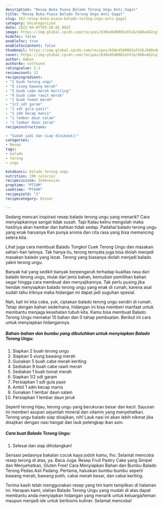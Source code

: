 ```yaml
---
description: "Resep Buka Puasa Balado Terong Ungu Anti Gagal"
title: "Resep Buka Puasa Balado Terong Ungu Anti Gagal"
slug: 262-resep-buka-puasa-balado-terong-ungu-anti-gagal
category: Uncategorized
date: 2022-04-07T05:58:02.992Z
image: https://img-global.cpcdn.com/recipes/630e45d0082af416/680x482cq70/balado-terong-ungu-foto-resep-utama.jpg
hideToc: false
enableToc: true
enableTocContent: false
thumbnail: https://img-global.cpcdn.com/recipes/630e45d0082af416/680x482cq70/balado-terong-ungu-foto-resep-utama.jpg
cover: https://img-global.cpcdn.com/recipes/630e45d0082af416/680x482cq70/balado-terong-ungu-foto-resep-utama.jpg
author: Admin
authorAv: notfound
ratingvalue: 3.1
reviewcount: 13
recipeingredient:
- "2 buah terong ungu"
- "5 siung bawang merah"
- "5 buah cabe merah keriting"
- "9 buah cabe rawit merah"
- "1 buah tomat merah"
- "1/2 sdt garam"
- "1 sdt gula pasir"
- "1 sdm kecap manis"
- "1 lembar daun salam"
- "1 lembar daun jeruk"
recipeinstructions:

- "Sudah jadi dan siap dinikmati!"
categories:
- Resep
tags:
- balado
- terong
- ungu

katakunci: balado terong ungu 
nutrition: 198 calories
recipecuisine: Indonesian
preptime: "PT29M"
cooktime: "PT60M"
recipeyield: "1"
recipecategory: Dinner

---
```



Sedang mencari inspirasi resep balado terong ungu yang menarik? Cara menyiapkannya sangat tidak susah. Tapi Kalau keliru mengolah maka hasilnya akan hambar dan bahkan tidak sedap. Padahal balado terong ungu yang enak harusnya Kan punya aroma dan cita rasa yang bisa memancing selera kita.


Lihat juga cara membuat Balado Tongkol Cuek Terong Ungu dan masakan sehari-hari lainnya. Tak hanya itu, terong ternyata juga bisa diolah menjadi masakan balado yang lezat. Terong yang biasanya diolah menjadi balado yakni terong ungu.

Banyak hal yang sedikit banyak berpengaruh terhadap kualitas rasa dari balado terong ungu, mulai dari jenis bahan, kemudian pemilihan bahan segar hingga cara membuat dan menyajikannya. Tak perlu pusing jika hendak menyiapkan balado terong ungu yang enak di rumah, karena asal sudah tahu triknya maka hidangan ini dapat jadi suguhan spesial.


Nah, kali ini kita coba, yuk, ciptakan balado terong ungu sendiri di rumah. Tetap dengan bahan sederhana, hidangan ini bisa memberi manfaat untuk membantu menjaga kesehatan tubuh kita. Kamu bisa membuat Balado Terong Ungu memakai 10 bahan dan 0 tahap pembuatan. Berikut ini cara untuk menyiapkan hidangannya.

<!--inarticleads1-->

##### Bahan-bahan dan bumbu yang dibutuhkan untuk menyiapkan Balado Terong Ungu:

1. Siapkan 2 buah terong ungu
1. Siapkan 5 siung bawang merah
1. Gunakan 5 buah cabe merah keriting
1. Sediakan 9 buah cabe rawit merah
1. Sediakan 1 buah tomat merah
1. Siapkan 1/2 sdt garam
1. Persiapkan 1 sdt gula pasir
1. Ambil 1 sdm kecap manis
1. Gunakan 1 lembar daun salam
1. Persiapkan 1 lembar daun jeruk


Seperti terong hijau, terong ungu yang berukuran besar dan kecil. Sayuran ini memberi asupan sejumlah mineral dan vitamin yang menyehatkan. Terong ungu balado siap disajikan, nih! Lauk nasi ini akan lebih nikmat jika disajikan dengan nasi hangat dan lauk pelengkap ikan asin. 

<!--inarticleads2-->

##### Cara buat Balado Terong Ungu:


1. Selesai dan siap dihidangkan!

Sensasi pedasnya bakalan cocok kaya jodoh kamu, lho. Selamat mencoba resep terong di atas, ya. Baca Juga: Resep Fruit Pastry Cake yang Simpel dan Menyehatkan, Gluten Free! Cara Menyiapkan Bahan dan Bumbu Balado Terong Pedas Asli Padang. Pertama, haluskan bumbu-bumbu seperti bawang merah, bawang putih, cabai merah besar, dan cabai keriting. 

Terima kasih telah menggunakan resep yang tim kami tampilkan di halaman ini. Harapan kami, olahan Balado Terong Ungu yang mudah di atas dapat membantu anda menyiapkan hidangan yang menarik untuk keluarga/teman maupun menjadi ide untuk berbisnis kuliner. Selamat mencoba!
